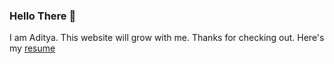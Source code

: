 ### Hello There  👋
I am Aditya. This website will grow with me. Thanks for checking out.
Here's my [resume](https://plausible.io/)
